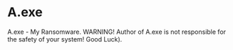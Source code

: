 # A.exe
A.exe - My Ransomware.
WARNING! Author of A.exe is not responsible for the safety of your system!
Good Luck).

